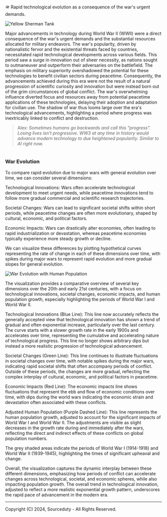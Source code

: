 🪖 Rapid technological evolution as a consequence of the war's urgent demands.

![Yellow Sherman Tank](https://github.com/sourceduty/War_Technology/assets/123030236/675592e9-1106-4fdc-8b42-11636af9dc3b)

Major advancements in technology during World War II (WWII) were a direct consequence of the war's urgent demands and the substantial resources allocated for military endeavors. The war's popularity, driven by nationalistic fervor and the existential threats faced by countries, necessitated rapid technological developments across various fields. This period saw a surge in innovation out of sheer necessity, as nations sought to outmaneuver and outperform their adversaries on the battlefield. The emphasis on military superiority overshadowed the potential for these technologies to benefit civilian sectors during peacetime. Consequently, the advancements achieved during this era were not the result of a natural progression of scientific curiosity and innovation but were instead born out of the grim circumstances of global conflict. The war's overwhelming influence diverted focus and resources away from potential peacetime applications of these technologies, delaying their adoption and adaptation for civilian use. The shadow of war thus looms large over the era's technological advancements, highlighting a period where progress was inextricably linked to conflict and destruction.

> Alex: *Sometimes humans go backwards and call this "progress". Losing lives isn't progressive. WW3 at any time in history would advance modern technology to due heightened popularity. Similar to AI right now.*

#
### War Evolution

To compare rapid evolution due to major wars with general evolution over time, we can consider several dimensions:

Technological Innovations: Wars often accelerate technological development to meet urgent needs, while peacetime innovations tend to follow more gradual commercial and scientific research trajectories.

Societal Changes: Wars can lead to significant societal shifts within short periods, while peacetime changes are often more evolutionary, shaped by cultural, economic, and political factors.

Economic Impacts: Wars can drastically alter economies, often leading to rapid industrialization or devastation, whereas peacetime economies typically experience more steady growth or decline.

We can visualize these differences by plotting hypothetical curves representing the rate of change in each of these dimensions over time, with spikes during major wars to represent rapid evolution and more gradual slopes for general evolution.

![War Evolution with Human Population](https://github.com/sourceduty/War_Technology/assets/123030236/3f34cb94-7463-4c72-9ca2-f31fa3ad3356)

The visualization provides a comparative overview of several key dimensions over the 20th and early 21st centuries, with a focus on technological innovations, societal changes, economic impacts, and human population growth, especially highlighting the periods of World War I and World War II.

Technological Innovations (Blue Line): This line now accurately reflects the generally accepted view that technological innovation has shown a trend of gradual and often exponential increase, particularly over the last century. The curve starts with a slower growth rate in the early 1900s and accelerates over time, representing the cumulative and accelerating nature of technological progress. This line no longer shows arbitrary dips but instead a more realistic progression of technological advancement.

Societal Changes (Green Line): This line continues to illustrate fluctuations in societal changes over time, with notable spikes during the major wars, indicating rapid societal shifts that often accompany periods of conflict. Outside of these periods, the changes are more gradual, reflecting the complex interplay of cultural, economic, and political factors in peacetime.

Economic Impacts (Red Line): The economic impacts line shows fluctuations that represent the ebb and flow of economic conditions over time, with dips during the world wars indicating the economic strain and devastation often associated with these conflicts.

Adjusted Human Population (Purple Dashed Line): This line represents the human population growth, adjusted to account for the significant impacts of World War I and World War II. The adjustments are visible as slight decreases in the growth rate during and immediately after the wars, reflecting the direct and indirect effects of these conflicts on global population numbers.

The grey shaded areas indicate the periods of World War I (1914-1918) and World War II (1939-1945), highlighting the times of significant upheaval and change.

Overall, the visualization captures the dynamic interplay between these different dimensions, emphasizing how periods of conflict can accelerate changes across technological, societal, and economic spheres, while also impacting population growth. The overall trend in technological innovation, adjusted to reflect a more realistic exponential growth pattern, underscores the rapid pace of advancement in the modern era.


***
Copyright (C) 2024, Sourceduty - All Rights Reserved.

